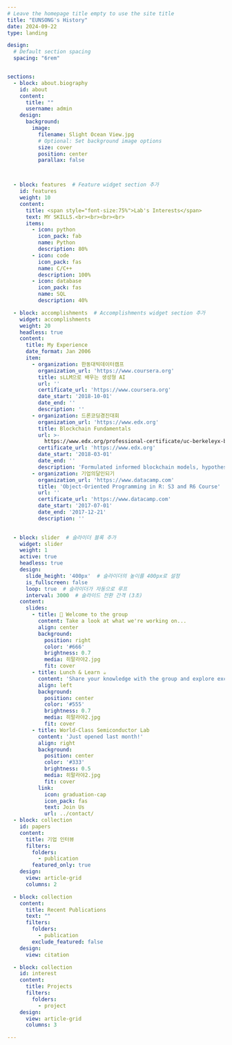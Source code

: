```yaml
---
# Leave the homepage title empty to use the site title
title: "EUNSONG's History"
date: 2024-09-22
type: landing

design:
  # Default section spacing
  spacing: "6rem"


sections:
  - block: about.biography
    id: about
    content:
      title: ""
      username: admin
    design:
      background:
        image:
          filename: Slight Ocean View.jpg
          # Optional: Set background image options
          size: cover
          position: center
          parallax: false



  - block: features  # Feature widget section 추가
    id: features
    weight: 10
    content:
      title: <span style="font-size:75%">Lab's Interests</span>
      text: MY SKILLS.<br><br><br><br>
      items:
        - icon: python
          icon_pack: fab
          name: Python
          description: 80%
        - icon: code
          icon_pack: fas
          name: C/C++
          description: 100%
        - icon: database
          icon_pack: fas
          name: SQL
          description: 40%

  - block: accomplishments  # Accomplishments widget section 추가
    widget: accomplishments
    weight: 20
    headless: true
    content:
      title: My Experience
      date_format: Jan 2006
      item:
        - organization: 한동대빅데이터캠프
          organization_url: 'https://www.coursera.org'
          title: sLLM으로 배우는 생성형 AI
          url: ''
          certificate_url: 'https://www.coursera.org'
          date_start: '2018-10-01'
          date_end: ''
          description: ''
        - organization: 드론코딩경진대회
          organization_url: 'https://www.edx.org'
          title: Blockchain Fundamentals
          url: >-
            https://www.edx.org/professional-certificate/uc-berkeleyx-blockchain-fundamentals      
          certificate_url: 'https://www.edx.org'
          date_start: '2018-03-01'
          date_end: ''
          description: 'Formulated informed blockchain models, hypotheses, and use cases.'
        - organization: 기업의달인되기
          organization_url: 'https://www.datacamp.com'
          title: 'Object-Oriented Programming in R: S3 and R6 Course'
          url: ''
          certificate_url: 'https://www.datacamp.com'
          date_start: '2017-07-01'
          date_end: '2017-12-21'
          description: ''

          
  - block: slider  # 슬라이더 블록 추가
    widget: slider
    weight: 1
    active: true
    headless: true
    design:
      slide_height: '400px'  # 슬라이더의 높이를 400px로 설정
      is_fullscreen: false
      loop: true  # 슬라이더가 자동으로 루프
      interval: 3000  # 슬라이드 전환 간격 (3초)
    content:
      slides:
        - title: 👋 Welcome to the group
          content: Take a look at what we're working on...
          align: center
          background:
            position: right
            color: '#666'
            brightness: 0.7
            media: 히말라야2.jpg
            fit: cover
        - title: Lunch & Learn ☕️
          content: 'Share your knowledge with the group and explore exciting new topics together!'
          align: left
          background:
            position: center
            color: '#555'
            brightness: 0.7
            media: 히말라야2.jpg
            fit: cover
        - title: World-Class Semiconductor Lab
          content: 'Just opened last month!'
          align: right
          background:
            position: center
            color: '#333'
            brightness: 0.5
            media: 히말라야2.jpg
            fit: cover
          link:
            icon: graduation-cap
            icon_pack: fas
            text: Join Us
            url: ../contact/
  - block: collection
    id: papers
    content:
      title: 기업 인터뷰
      filters:
        folders:
          - publication
        featured_only: true
    design:
      view: article-grid
      columns: 2

  - block: collection
    content:
      title: Recent Publications
      text: ""
      filters:
        folders:
          - publication
        exclude_featured: false
    design:
      view: citation

  - block: collection
    id: interest
    content:
      title: Projects
      filters:
        folders:
          - project
    design:
      view: article-grid
      columns: 3

---
```


